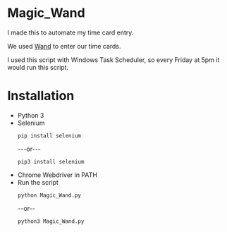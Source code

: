 # Magic_Wand
I made this to automate my time card entry.

We used [Wand](https://prowand.pro-unlimited.com) to enter our time cards.

I used this script with Windows Task Scheduler, so every Friday at 5pm it would run this script.

# Installation
* Python 3
* Selenium 
  ```
  pip install selenium
  ```
  ---or---
  ```
  pip3 install selenium
  ```
* Chrome Webdriver in PATH
* Run the script
  ```
  python Magic_Wand.py
  ```
  --or--
  ```
  python3 Magic_Wand.py
  ```
